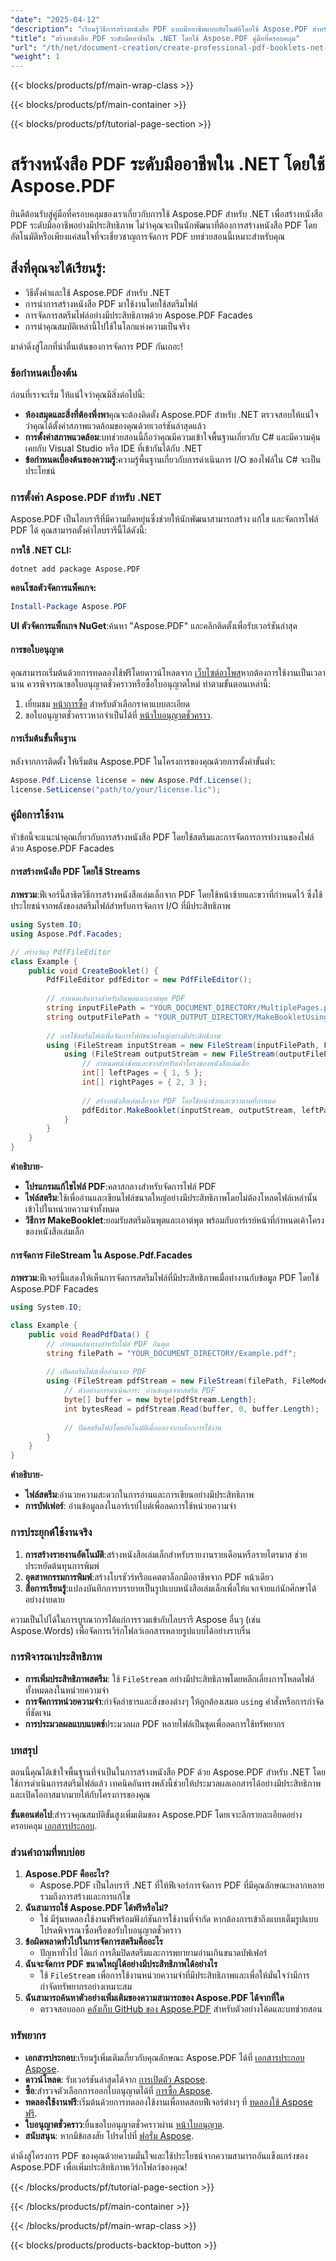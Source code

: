 ```yaml
---
"date": "2025-04-12"
"description": "เรียนรู้วิธีการสร้างหนังสือ PDF แบบมืออาชีพแบบอัตโนมัติโดยใช้ Aspose.PDF สำหรับ .NET ด้วยคำแนะนำทีละขั้นตอนของเรา"
"title": "สร้างหนังสือ PDF ระดับมืออาชีพใน .NET โดยใช้ Aspose.PDF คู่มือที่ครอบคลุม"
"url": "/th/net/document-creation/create-professional-pdf-booklets-net-aspose-pdf/"
"weight": 1
---
```


{{< blocks/products/pf/main-wrap-class >}}

{{< blocks/products/pf/main-container >}}

{{< blocks/products/pf/tutorial-page-section >}}


# สร้างหนังสือ PDF ระดับมืออาชีพใน .NET โดยใช้ Aspose.PDF

ยินดีต้อนรับสู่คู่มือที่ครอบคลุมของเราเกี่ยวกับการใช้ Aspose.PDF สำหรับ .NET เพื่อสร้างหนังสือ PDF ระดับมืออาชีพอย่างมีประสิทธิภาพ ไม่ว่าคุณจะเป็นนักพัฒนาที่ต้องการสร้างหนังสือ PDF โดยอัตโนมัติหรือเพียงแค่สนใจที่จะเชี่ยวชาญการจัดการ PDF บทช่วยสอนนี้เหมาะสำหรับคุณ

## สิ่งที่คุณจะได้เรียนรู้:
- วิธีตั้งค่าและใช้ Aspose.PDF สำหรับ .NET
- การนำการสร้างหนังสือ PDF มาใช้งานโดยใช้สตรีมไฟล์
- การจัดการสตรีมไฟล์อย่างมีประสิทธิภาพด้วย Aspose.PDF Facades
- การนำคุณสมบัติเหล่านี้ไปใช้ในโลกแห่งความเป็นจริง

มาดำดิ่งสู่โลกที่น่าตื่นเต้นของการจัดการ PDF กันเถอะ!

### ข้อกำหนดเบื้องต้น

ก่อนที่เราจะเริ่ม ให้แน่ใจว่าคุณมีสิ่งต่อไปนี้:

- **ห้องสมุดและสิ่งที่ต้องพึ่งพา**คุณจะต้องติดตั้ง Aspose.PDF สำหรับ .NET ตรวจสอบให้แน่ใจว่าคุณได้ตั้งค่าสภาพแวดล้อมของคุณด้วยเวอร์ชันล่าสุดแล้ว
- **การตั้งค่าสภาพแวดล้อม**:บทช่วยสอนนี้ถือว่าคุณมีความเข้าใจพื้นฐานเกี่ยวกับ C# และมีความคุ้นเคยกับ Visual Studio หรือ IDE ที่เข้ากันได้กับ .NET
- **ข้อกำหนดเบื้องต้นของความรู้**:ความรู้พื้นฐานเกี่ยวกับการดำเนินการ I/O ของไฟล์ใน C# จะเป็นประโยชน์

### การตั้งค่า Aspose.PDF สำหรับ .NET

Aspose.PDF เป็นไลบรารีที่มีความยืดหยุ่นซึ่งช่วยให้นักพัฒนาสามารถสร้าง แก้ไข และจัดการไฟล์ PDF ได้ คุณสามารถตั้งค่าไลบรารีนี้ได้ดังนี้:

**การใช้ .NET CLI:**
```shell
dotnet add package Aspose.PDF
```

**คอนโซลตัวจัดการแพ็คเกจ:**
```powershell
Install-Package Aspose.PDF
```

**UI ตัวจัดการแพ็กเกจ NuGet**:ค้นหา "Aspose.PDF" และคลิกติดตั้งเพื่อรับเวอร์ชันล่าสุด

#### การขอใบอนุญาต

คุณสามารถเริ่มต้นด้วยการทดลองใช้ฟรีโดยดาวน์โหลดจาก [เว็บไซต์อาโพส](https://releases.aspose.com/pdf/net/)หากต้องการใช้งานเป็นเวลานาน ควรพิจารณาขอใบอนุญาตชั่วคราวหรือซื้อใบอนุญาตใหม่ ทำตามขั้นตอนเหล่านี้:
1. เยี่ยมชม [หน้าการซื้อ](https://purchase.aspose.com/buy) สำหรับตัวเลือกราคาแบบละเอียด
2. ขอใบอนุญาตชั่วคราวหากจำเป็นได้ที่ [หน้าใบอนุญาตชั่วคราว](https://purchase-aspose.com/temporary-license/).

#### การเริ่มต้นขั้นพื้นฐาน

หลังจากการติดตั้ง ให้เริ่มต้น Aspose.PDF ในโครงการของคุณด้วยการตั้งค่าขั้นต่ำ:

```csharp
Aspose.Pdf.License license = new Aspose.Pdf.License();
license.SetLicense("path/to/your/license.lic");
```

### คู่มือการใช้งาน

หัวข้อนี้จะแนะนำคุณเกี่ยวกับการสร้างหนังสือ PDF โดยใช้สตรีมและการจัดการการทำงานของไฟล์ด้วย Aspose.PDF Facades

#### การสร้างหนังสือ PDF โดยใช้ Streams

**ภาพรวม**:ฟีเจอร์นี้สาธิตวิธีการสร้างหนังสือเล่มเล็กจาก PDF โดยใช้หน้าซ้ายและขวาที่กำหนดไว้ ซึ่งใช้ประโยชน์จากพลังของสตรีมไฟล์สำหรับการจัดการ I/O ที่มีประสิทธิภาพ

```csharp
using System.IO;
using Aspose.Pdf.Facades;

// สร้างวัตถุ PdfFileEditor
class Example {
    public void CreateBooklet() {
        PdfFileEditor pdfEditor = new PdfFileEditor();
        
        // กำหนดเส้นทางสำหรับอินพุตและเอาต์พุต PDF
        string inputFilePath = "YOUR_DOCUMENT_DIRECTORY/MultiplePages.pdf";
        string outputFilePath = "YOUR_OUTPUT_DIRECTORY/MakeBookletUsingLeftRightPagesAndStreams_out.pdf";
        
        // การใช้สตรีมไฟล์เพื่อจัดการไฟล์ขนาดใหญ่อย่างมีประสิทธิภาพ
        using (FileStream inputStream = new FileStream(inputFilePath, FileMode.Open)) {
            using (FileStream outputStream = new FileStream(outputFilePath, FileMode.Create)) {
                // กำหนดหน้าซ้ายและขวาสำหรับเค้าโครงของหนังสือเล่มเล็ก
                int[] leftPages = { 1, 5 };
                int[] rightPages = { 2, 3 };
                
                // สร้างหนังสือเล่มเล็กจาก PDF โดยใช้หน้าซ้ายและขวาตามที่กำหนด
                pdfEditor.MakeBooklet(inputStream, outputStream, leftPages, rightPages);
            }
        }
    }
}
```

**คำอธิบาย**- 
- **โปรแกรมแก้ไขไฟล์ PDF**:คลาสกลางสำหรับจัดการไฟล์ PDF
- **ไฟล์สตรีม**:ใช้เพื่ออ่านและเขียนไฟล์ขนาดใหญ่อย่างมีประสิทธิภาพโดยไม่ต้องโหลดไฟล์เหล่านั้นเข้าไปในหน่วยความจำทั้งหมด
- **วิธีการ MakeBooklet**:ยอมรับสตรีมอินพุตและเอาต์พุต พร้อมกับอาร์เรย์หน้าที่กำหนดเค้าโครงของหนังสือเล่มเล็ก

#### การจัดการ FileStream ใน Aspose.Pdf.Facades

**ภาพรวม**:ฟีเจอร์นี้แสดงให้เห็นการจัดการสตรีมไฟล์ที่มีประสิทธิภาพเมื่อทำงานกับข้อมูล PDF โดยใช้ Aspose.PDF Facades

```csharp
using System.IO;

class Example {
    public void ReadPdfData() {
        // กำหนดเส้นทางสำหรับไฟล์ PDF อินพุต
        string filePath = "YOUR_DOCUMENT_DIRECTORY/Example.pdf";
        
        // เปิดสตรีมไฟล์เพื่ออ่านจาก PDF
        using (FileStream pdfStream = new FileStream(filePath, FileMode.Open)) {
            // ตัวอย่างการดำเนินการ: อ่านข้อมูลจากสตรีม PDF
            byte[] buffer = new byte[pdfStream.Length];
            int bytesRead = pdfStream.Read(buffer, 0, buffer.Length);
            
            // ปิดสตรีมไฟล์โดยอัตโนมัติเมื่อออกจากบล็อกการใช้งาน
        }
    }
}
```

**คำอธิบาย**- 
- **ไฟล์สตรีม**:อำนวยความสะดวกในการอ่านและการเขียนอย่างมีประสิทธิภาพ
- **การบัฟเฟอร์**: อ่านข้อมูลลงในอาร์เรย์ไบต์เพื่อลดการใช้หน่วยความจำ

### การประยุกต์ใช้งานจริง

1. **การสร้างรายงานอัตโนมัติ**:สร้างหนังสือเล่มเล็กสำหรับรายงานรายเดือนหรือรายไตรมาส ช่วยประหยัดต้นทุนการพิมพ์
2. **อุตสาหกรรมการพิมพ์**:สร้างโบรชัวร์หรือแคตตาล็อกมืออาชีพจาก PDF หน้าเดียว
3. **สื่อการเรียนรู้**:แปลงบันทึกการบรรยายเป็นรูปแบบหนังสือเล่มเล็กเพื่อให้แจกจ่ายแก่นักศึกษาได้อย่างง่ายดาย

ความเป็นไปได้ในการบูรณาการได้แก่การรวมเข้ากับไลบรารี Aspose อื่นๆ (เช่น Aspose.Words) เพื่อจัดการเวิร์กโฟลว์เอกสารหลายรูปแบบได้อย่างราบรื่น

### การพิจารณาประสิทธิภาพ

- **การเพิ่มประสิทธิภาพสตรีม**: ใช้ `FileStream` อย่างมีประสิทธิภาพโดยหลีกเลี่ยงการโหลดไฟล์ทั้งหมดลงในหน่วยความจำ
- **การจัดการหน่วยความจำ**:กำจัดลำธารและสิ่งของต่างๆ ให้ถูกต้องเสมอ `using` คำสั่งหรือการกำจัดที่ชัดเจน
- **การประมวลผลแบบแบตช์**ประมวลผล PDF หลายไฟล์เป็นชุดเพื่อลดการใช้ทรัพยากร

### บทสรุป

ตอนนี้คุณได้เข้าใจพื้นฐานที่จำเป็นในการสร้างหนังสือ PDF ด้วย Aspose.PDF สำหรับ .NET โดยใช้การดำเนินการสตรีมไฟล์แล้ว เทคนิคอันทรงพลังนี้ช่วยให้ประมวลผลเอกสารได้อย่างมีประสิทธิภาพและเปิดโอกาสมากมายให้กับโครงการของคุณ

**ขั้นตอนต่อไป**:สำรวจคุณสมบัติขั้นสูงเพิ่มเติมของ Aspose.PDF โดยเจาะลึกรายละเอียดอย่างครอบคลุม [เอกสารประกอบ](https://reference-aspose.com/pdf/net/).

### ส่วนคำถามที่พบบ่อย

1. **Aspose.PDF คืออะไร?**
   - Aspose.PDF เป็นไลบรารี .NET ที่ให้ฟีเจอร์การจัดการ PDF ที่มีคุณลักษณะหลากหลาย รวมถึงการสร้างและการแก้ไข
2. **ฉันสามารถใช้ Aspose.PDF ได้ฟรีหรือไม่?**
   - ใช่ มีรุ่นทดลองใช้งานฟรีพร้อมฟังก์ชันการใช้งานที่จำกัด หากต้องการเข้าถึงแบบเต็มรูปแบบ โปรดพิจารณาซื้อหรือขอรับใบอนุญาตชั่วคราว
3. **ข้อผิดพลาดทั่วไปในการจัดการสตรีมคืออะไร**
   - ปัญหาทั่วไป ได้แก่ การลืมปิดสตรีมและการพยายามอ่านเกินขนาดบัฟเฟอร์
4. **ฉันจะจัดการ PDF ขนาดใหญ่ได้อย่างมีประสิทธิภาพได้อย่างไร**
   - ใช้ `FileStream` เพื่อการใช้งานหน่วยความจำที่มีประสิทธิภาพและเพื่อให้มั่นใจว่ามีการกำจัดทรัพยากรอย่างเหมาะสม
5. **ฉันสามารถค้นหาตัวอย่างเพิ่มเติมของความสามารถของ Aspose.PDF ได้จากที่ใด**
   - ตรวจสอบออก [คลังเก็บ GitHub ของ Aspose.PDF](https://github.com/aspose-pdf/Aspose.Pdf-for-.NET) สำหรับตัวอย่างโค้ดและบทช่วยสอน

### ทรัพยากร

- **เอกสารประกอบ**:เรียนรู้เพิ่มเติมเกี่ยวกับคุณลักษณะ Aspose.PDF ได้ที่ [เอกสารประกอบ Aspose](https://reference-aspose.com/pdf/net/).
- **ดาวน์โหลด**: รับเวอร์ชันล่าสุดได้จาก [การเปิดตัว Aspose](https://releases-aspose.com/pdf/net/).
- **ซื้อ**:สำรวจตัวเลือกการออกใบอนุญาตได้ที่ [การซื้อ Aspose](https://purchase-aspose.com/buy).
- **ทดลองใช้งานฟรี**:เริ่มต้นด้วยการทดลองใช้งานเพื่อทดสอบฟีเจอร์ต่างๆ ที่ [ทดลองใช้ Aspose ฟรี](https://releases-aspose.com/pdf/net/).
- **ใบอนุญาตชั่วคราว**:ยื่นขอใบอนุญาตชั่วคราวผ่าน [หน้าใบอนุญาต](https://purchase-aspose.com/temporary-license/).
- **สนับสนุน**: หากมีข้อสงสัย โปรดไปที่ [ฟอรั่ม Aspose](https://forum-aspose.com/c/pdf/10).

ดำดิ่งสู่โครงการ PDF ของคุณด้วยความมั่นใจและใช้ประโยชน์จากความสามารถอันแข็งแกร่งของ Aspose.PDF เพื่อเพิ่มประสิทธิภาพเวิร์กโฟลว์ของคุณ!


{{< /blocks/products/pf/tutorial-page-section >}}

{{< /blocks/products/pf/main-container >}}

{{< /blocks/products/pf/main-wrap-class >}}

{{< blocks/products/products-backtop-button >}}